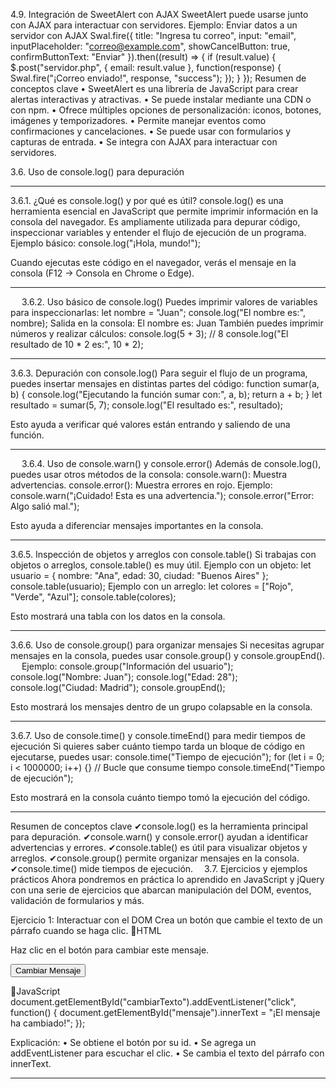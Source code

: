 4.9. Integración de SweetAlert con AJAX
SweetAlert puede usarse junto con AJAX para interactuar con servidores.
Ejemplo: Enviar datos a un servidor con AJAX
Swal.fire({
    title: "Ingresa tu correo",
    input: "email",
    inputPlaceholder: "correo@example.com",
    showCancelButton: true,
    confirmButtonText: "Enviar"
}).then((result) => {
    if (result.value) {
        $.post("servidor.php", { email: result.value }, function(response) {
            Swal.fire("¡Correo enviado!", response, "success");
        });
    }
});
Resumen de conceptos clave
•	SweetAlert es una librería de JavaScript para crear alertas interactivas y atractivas.
•	Se puede instalar mediante una CDN o con npm.
•	Ofrece múltiples opciones de personalización: iconos, botones, imágenes y temporizadores.
•	Permite manejar eventos como confirmaciones y cancelaciones.
•	Se puede usar con formularios y capturas de entrada.
•	Se integra con AJAX para interactuar con servidores.

3.6. Uso de console.log() para depuración
________________________________________
3.6.1. ¿Qué es console.log() y por qué es útil?
console.log() es una herramienta esencial en JavaScript que permite imprimir información en la consola del navegador. Es ampliamente utilizada para depurar código, inspeccionar variables y entender el flujo de ejecución de un programa.
Ejemplo básico:
console.log("¡Hola, mundo!");

Cuando ejecutas este código en el navegador, verás el mensaje en la consola (F12 → Consola en Chrome o Edge).
________________________________________
 
3.6.2. Uso básico de console.log()
Puedes imprimir valores de variables para inspeccionarlas:
let nombre = "Juan";
console.log("El nombre es:", nombre);
Salida en la consola:
El nombre es: Juan
También puedes imprimir números y realizar cálculos:
console.log(5 + 3); // 8
console.log("El resultado de 10 * 2 es:", 10 * 2);

________________________________________
3.6.3. Depuración con console.log()
Para seguir el flujo de un programa, puedes insertar mensajes en distintas partes del código:
function sumar(a, b) {
    console.log("Ejecutando la función sumar con:", a, b);
    return a + b;
}
let resultado = sumar(5, 7);
console.log("El resultado es:", resultado);

Esto ayuda a verificar qué valores están entrando y saliendo de una función.
________________________________________
 
3.6.4. Uso de console.warn() y console.error()
Además de console.log(), puedes usar otros métodos de la consola:
console.warn(): Muestra advertencias.
console.error(): Muestra errores en rojo.
Ejemplo:
console.warn("¡Cuidado! Esta es una advertencia.");
console.error("Error: Algo salió mal.");

Esto ayuda a diferenciar mensajes importantes en la consola.
________________________________________
3.6.5. Inspección de objetos y arreglos con console.table()
Si trabajas con objetos o arreglos, console.table() es muy útil.
Ejemplo con un objeto:
let usuario = { nombre: "Ana", edad: 30, ciudad: "Buenos Aires" };
console.table(usuario);
Ejemplo con un arreglo:
let colores = ["Rojo", "Verde", "Azul"];
console.table(colores);

Esto mostrará una tabla con los datos en la consola.
________________________________________
3.6.6. Uso de console.group() para organizar mensajes
Si necesitas agrupar mensajes en la consola, puedes usar console.group() y console.groupEnd().
 
Ejemplo:
console.group("Información del usuario");
console.log("Nombre: Juan");
console.log("Edad: 28");
console.log("Ciudad: Madrid");
console.groupEnd();

Esto mostrará los mensajes dentro de un grupo colapsable en la consola.
________________________________________
3.6.7. Uso de console.time() y console.timeEnd() para medir tiempos de ejecución
Si quieres saber cuánto tiempo tarda un bloque de código en ejecutarse, puedes usar:
console.time("Tiempo de ejecución");
for (let i = 0; i < 1000000; i++) {} // Bucle que consume tiempo
console.timeEnd("Tiempo de ejecución");

Esto mostrará en la consola cuánto tiempo tomó la ejecución del código.
________________________________________
Resumen de conceptos clave
✔console.log() es la herramienta principal para depuración.
✔console.warn() y console.error() ayudan a identificar advertencias y errores.
✔console.table() es útil para visualizar objetos y arreglos.
✔console.group() permite organizar mensajes en la consola.
✔console.time() mide tiempos de ejecución. 
3.7. Ejercicios y ejemplos prácticos
Ahora pondremos en práctica lo aprendido en JavaScript y jQuery con una serie de ejercicios que abarcan manipulación del DOM, eventos, validación de formularios y más.

Ejercicio 1: Interactuar con el DOM
Crea un botón que cambie el texto de un párrafo cuando se haga clic.
📌HTML
<p id="mensaje">Haz clic en el botón para cambiar este mensaje.</p>
<button id="cambiarTexto">Cambiar Mensaje</button>

📌JavaScript
document.getElementById("cambiarTexto").addEventListener("click", function() {
    document.getElementById("mensaje").innerText = "¡El mensaje ha cambiado!";
});

Explicación:
•	Se obtiene el botón por su id.
•	Se agrega un addEventListener para escuchar el clic.
•	Se cambia el texto del párrafo con innerText.
________________________________________
